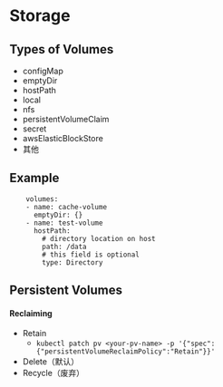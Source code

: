 # Storage
## Types of Volumes
- configMap
- emptyDir
- hostPath
- local
- nfs
- persistentVolumeClaim
- secret
- awsElasticBlockStore
- 其他
## Example
```
    volumes:
    - name: cache-volume
      emptyDir: {}
    - name: test-volume
      hostPath:
        # directory location on host
        path: /data
        # this field is optional
        type: Directory
```
## Persistent Volumes
#### Reclaiming
- Retain
  - `kubectl patch pv <your-pv-name> -p '{"spec":{"persistentVolumeReclaimPolicy":"Retain"}}'`
- Delete（默认）
- Recycle（废弃）
